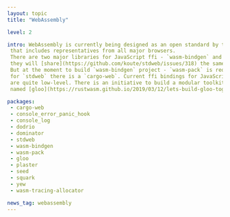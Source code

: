 ```yaml
---
layout: topic
title: "WebAssembly"

level: 2

intro: WebAssembly is currently being designed as an open standard by the W3C Community Group
 that includes representatives from all major browsers.
 There are two major libraries for JavaScript ffi - `wasm-bindgen` and `stdweb`. Eventually,
 they will [share](https://github.com/koute/stdweb/issues/318) the same build tools.
 But at the moment to build `wasm-bindgen` project - `wasm-pack` is required, and
 for `stdweb` there is a `cargo-web`. Current ffi bindings for JavaScript api
 are quite low-level. There is an initiative to build a modular toolkit
 named [gloo](https://rustwasm.github.io/2019/03/12/lets-build-gloo-together.html)

packages:
 - cargo-web
 - console_error_panic_hook
 - console_log
 - dodrio
 - dominator
 - stdweb
 - wasm-bindgen
 - wasm-pack
 - gloo
 - plaster
 - seed
 - squark
 - yew
 - wasm-tracing-allocator

news_tag: webassembly
---
```

